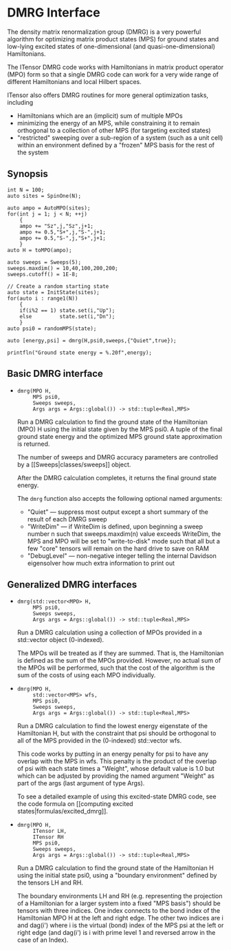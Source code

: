 # DMRG Interface

The density matrix renormalization group (DMRG) is a very powerful algorithm
for optimizing matrix product states (MPS) for ground states and low-lying 
excited states of one-dimensional (and quasi-one-dimensional) Hamiltonians.

The ITensor DMRG code works with Hamiltonians in matrix product
operator (MPO) form so that a single DMRG code can work for a very wide 
range of different Hamiltonians and local Hilbert spaces.

ITensor also offers DMRG routines for more general optimization tasks, including
- Hamiltonians which are an (implicit) sum of multiple MPOs
- minimizing the energy of an MPS, while constraining it to remain orthogonal
  to a collection of other MPS (for targeting excited states)
- "restricted" sweeping over a sub-region of a system (such as a unit cell)
  within an environment defined by a "frozen" MPS basis for the rest of the system


## Synopsis

    int N = 100;
    auto sites = SpinOne(N);

    auto ampo = AutoMPO(sites);
    for(int j = 1; j < N; ++j)
        {
        ampo += "Sz",j,"Sz",j+1;
        ampo += 0.5,"S+",j,"S-",j+1;
        ampo += 0.5,"S-",j,"S+",j+1;
        }
    auto H = toMPO(ampo);

    auto sweeps = Sweeps(5);
    sweeps.maxdim() = 10,40,100,200,200;
    sweeps.cutoff() = 1E-8;

    // Create a random starting state
    auto state = InitState(sites);
    for(auto i : range1(N))
        {
        if(i%2 == 1) state.set(i,"Up");
        else         state.set(i,"Dn");
        }
    auto psi0 = randomMPS(state);

    auto [energy,psi] = dmrg(H,psi0,sweeps,{"Quiet",true});

    printfln("Ground state energy = %.20f",energy);


## Basic DMRG interface

* ```
  dmrg(MPO H,
       MPS psi0,
       Sweeps sweeps,
       Args args = Args::global()) -> std::tuple<Real,MPS>
  ```

  Run a DMRG calculation to find the ground state of the Hamiltonian (MPO) H 
  using the initial state given by the MPS psi0. 
  A tuple of the final ground state energy and the optimized MPS ground state approximation
  is returned.

  The number of sweeps and DMRG accuracy parameters are controlled by a [[Sweeps|classes/sweeps]]
  object.

  After the DMRG calculation completes, it returns the final ground state energy.

  The `dmrg` function also accepts the following optional named arguments:

  - "Quiet" &mdash; suppress most output except a short summary of the result of each DMRG sweep
  - "WriteDim" &mdash; if WriteDim is defined, upon beginning a sweep number n such that 
    sweeps.maxdim(n) value exceeds WriteDim, the MPS and MPO will be set to "write-to-disk" 
    mode such that all but a few "core" tensors will remain on the hard drive to save on RAM
  - "DebugLevel" &mdash; non-negative integer telling the internal Davidson eigensolver how
    much extra information to print out


## Generalized DMRG interfaces

* ```
  dmrg(std::vector<MPO> H,
       MPS psi0,
       Sweeps sweeps,
       Args args = Args::global()) -> std::tuple<Real,MPS>
  ```

  Run a DMRG calculation using a collection of MPOs provided in a std::vector object (0-indexed).

  The MPOs will be treated as if they are summed. That is, the Hamiltonian is defined as the sum of 
  the MPOs provided. However, no actual sum of the MPOs will be performed, such that the cost of 
  the algorithm is the sum of the costs of using each MPO individually.


* ```
  dmrg(MPO H,
       std::vector<MPS> wfs,
       MPS psi0,
       Sweeps sweeps,
       Args args = Args::global()) -> std::tuple<Real,MPS>
  ```

  Run a DMRG calculation to find the lowest energy eigenstate of the Hamiltonian H,
  but with the constraint that psi should be orthogonal to all of the MPS provided
  in the (0-indexed) std::vector wfs.

  This code works by putting in an energy penalty for psi to have any overlap with 
  the MPS in wfs. This penalty is the product of the overlap of psi with each
  state times a "Weight", whose default value is 1.0 but which can be 
  adjusted by providing the named argument "Weight" as part of the args (last
  argument of type Args).

  To see a detailed example of using this excited-state DMRG code, see
  the code formula on [[computing excited states|formulas/excited_dmrg]].


* ```
  dmrg(MPO H,
       ITensor LH,
       ITensor RH
       MPS psi0,
       Sweeps sweeps,
       Args args = Args::global()) -> std::tuple<Real,MPS>
  ```

  Run a DMRG calculation to find the ground state of the Hamiltonian H using the initial
  state psi0, using a "boundary environment" defined by the tensors LH and RH.

  The boundary environments LH and RH (e.g. representing the projection of a Hamiltonian for a larger
  system into a fixed "MPS basis") should be tensors with three indices. One index connects
  to the bond index of the Hamiltonian MPO H at the left and right edge. The other two indices
  are i and dag(i') where i is the virtual (bond) index of the MPS psi at the left or right edge
  (and dag(i') is i with prime level 1 and reversed arrow in the case of an Index).



